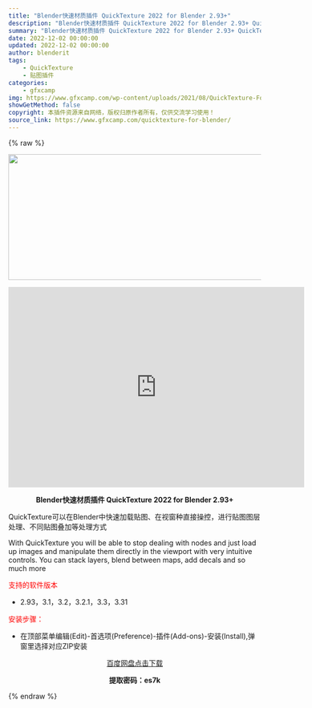 ```yaml
---
title: "Blender快速材质插件 QuickTexture 2022 for Blender 2.93+"
description: "Blender快速材质插件 QuickTexture 2022 for Blender 2.93+ QuickTexture可以在Blender中快速加载贴图、在视窗种直接操控，进行贴图图层处理、不同..."
summary: "Blender快速材质插件 QuickTexture 2022 for Blender 2.93+ QuickTexture可以在Blender中快速加载贴图、在视窗种直接操控，进行贴图图层处理、不同..."
date: 2022-12-02 00:00:00
updated: 2022-12-02 00:00:00
author: blenderit
tags: 
    - QuickTexture
    - 贴图插件
categories:
    - gfxcamp
img: https://www.gfxcamp.com/wp-content/uploads/2021/08/QuickTexture-For-Blender.jpg
showGetMethod: false
copyright: 本插件资源来自网络，版权归原作者所有，仅供交流学习使用！
source_link: https://www.gfxcamp.com/quicktexture-for-blender/
---
```


{% raw %}
<div><p><img decoding="async" class="aligncenter size-full wp-image-96857" src="https://www.gfxcamp.com/wp-content/uploads/2021/08/QuickTexture-For-Blender.jpg" data-src="https://www.gfxcamp.com/wp-content/uploads/2021/08/QuickTexture-For-Blender.jpg" alt="" width="590" height="251" data-srcset="https://www.gfxcamp.com/wp-content/uploads/2021/08/QuickTexture-For-Blender.jpg 590w, https://www.gfxcamp.com/wp-content/uploads/2021/08/QuickTexture-For-Blender-150x64.jpg 150w" data-sizes="(max-width: 590px) 100vw, 590px"></p><p style="text-align: center;"><iframe loading="lazy" src="https://player.youku.com/embed/XNTE4ODc4MTk1Ng==" width="590" height="400" frameborder="0" allowfullscreen="allowfullscreen"></iframe></p><p style="text-align: center;"><strong>Blender快速材质插件 QuickTexture 2022 for Blender 2.93+</strong></p><p>QuickTexture可以在Blender中快速加载贴图、在视窗种直接操控，进行贴图图层处理、不同贴图叠加等处理方式</p><p>With QuickTexture you will be able to stop dealing with nodes and just load up images and manipulate them directly in the viewport with very intuitive controls. You can stack layers, blend between maps, add decals and so much more</p><p><span style="color: #ff0000;">支持的软件版本</span></p><ul>
<li>2.93，3.1，3.2，3.2.1，3.3，3.31</li>
</ul><p><span style="color: #ff0000;">安装步骤：</span></p><ul>
<li>在顶部菜单编辑(Edit)-首选项(Preference)-插件(Add-ons)-安装(Install),弹窗里选择对应ZIP安装</li>
</ul><p style="text-align: center;"><a class="maxbutton-3 maxbutton maxbutton-baidu" target="_blank" rel="noopener" href="https://pan.baidu.com/s/1QhKN0tL01oWQZdGLOc_fXQ?pwd=es7k"><span class="mb-text">百度网盘点击下载</span></a></p><p style="text-align: center;"><strong>提取密码：es7k</strong></p></div>
<div style="display: none">gfxcamp</div>
{% endraw %}